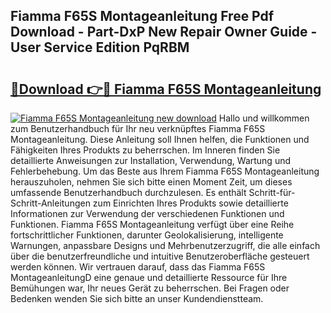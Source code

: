 ## Fiamma F65S Montageanleitung Free Pdf Download - Part-DxP New Repair Owner Guide - User Service Edition PqRBM

# <h2><a href="http://df82e4.blite.top/?on=Fiamma+F65S+Montageanleitung">🔗Download 👉🔴 Fiamma F65S Montageanleitung</a></h2>

[![Fiamma F65S Montageanleitung new download](https://i.imgur.com/lujVjoI.png)](http://df82e4.blite.top/?on=Fiamma+F65S+Montageanleitung)
Hallo und willkommen zum Benutzerhandbuch für Ihr neu verknüpftes Fiamma F65S Montageanleitung. Diese Anleitung soll Ihnen helfen, die Funktionen und Fähigkeiten Ihres Produkts zu beherrschen. Im Inneren finden Sie detaillierte Anweisungen zur Installation, Verwendung, Wartung und Fehlerbehebung. Um das Beste aus Ihrem Fiamma F65S Montageanleitung herauszuholen, nehmen Sie sich bitte einen Moment Zeit, um dieses umfassende Benutzerhandbuch durchzulesen. Es enthält Schritt-für-Schritt-Anleitungen zum Einrichten Ihres Produkts sowie detaillierte Informationen zur Verwendung der verschiedenen Funktionen und Funktionen. Fiamma F65S Montageanleitung verfügt über eine Reihe fortschrittlicher Funktionen, darunter Geolokalisierung, intelligente Warnungen, anpassbare Designs und Mehrbenutzerzugriff, die alle einfach über die benutzerfreundliche und intuitive Benutzeroberfläche gesteuert werden können. Wir vertrauen darauf, dass das Fiamma F65S MontageanleitungD eine genaue und detaillierte Ressource für Ihre Bemühungen war, Ihr neues Gerät zu beherrschen. Bei Fragen oder Bedenken wenden Sie sich bitte an unser Kundendienstteam.
